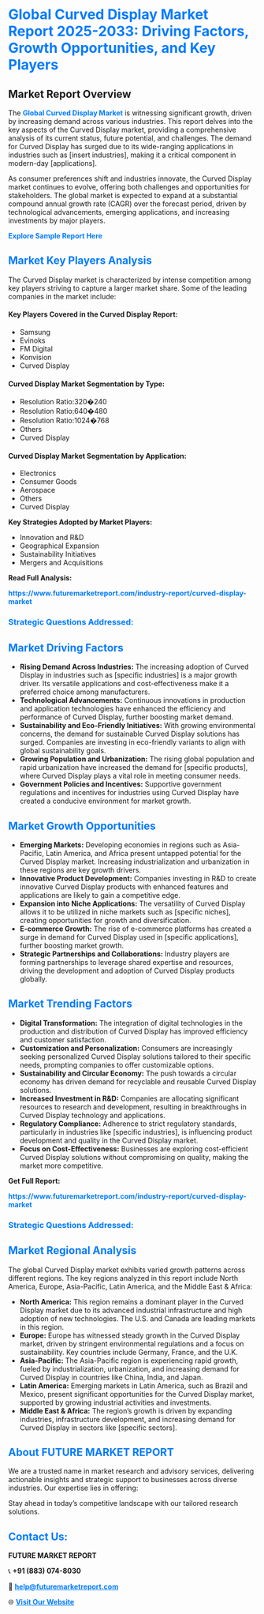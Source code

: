 <h1 style="color: #007BFF;">Global Curved Display Market Report 2025-2033: Driving Factors, Growth Opportunities, and Key Players</h1>

<section id="overview">
<h2>Market Report Overview</h2>
<p>The <a href="https://www.futuremarketreport.com/industry-report/curved-display-market" style="color: #007BFF; text-decoration: none;"><strong>Global Curved Display Market</strong></a> is witnessing significant growth, driven by increasing demand across various industries. This report delves into the key aspects of the Curved Display market, providing a comprehensive analysis of its current status, future potential, and challenges. The demand for Curved Display has surged due to its wide-ranging applications in industries such as [insert industries], making it a critical component in modern-day [applications].</p>
<p>As consumer preferences shift and industries innovate, the Curved Display market continues to evolve, offering both challenges and opportunities for stakeholders. The global market is expected to expand at a substantial compound annual growth rate (CAGR) over the forecast period, driven by technological advancements, emerging applications, and increasing investments by major players.</p>
</section>

<section id="overview">
<p><a href="https://www.futuremarketreport.com/request-sample/reportId=97449" style="color: #007BFF; text-decoration: none;"><strong>Explore Sample Report Here</strong></a></p>
</section>

<section id="key-players">
<h2 style="color: #007BFF;">Market Key Players Analysis</h2>
<p>The Curved Display market is characterized by intense competition among key players striving to capture a larger market share. Some of the leading companies in the market include:</p>
<h4>Key Players Covered in the Curved Display Report:</h4>
<ul><li>Samsung</li><li>Evinoks</li><li>FM Digital</li><li>Konvision</li><li>Curved Display</li></ul>
<h4>Curved Display Market Segmentation by Type:</h4>
<ul><li>Resolution Ratio:320�240</li><li>Resolution Ratio:640�480</li><li>Resolution Ratio:1024�768</li><li>Others</li><li>Curved Display</li></ul>

<h4>Curved Display Market Segmentation by Application:</h4>
<ul><li>Electronics</li><li>Consumer Goods</li><li>Aerospace</li><li>Others</li><li>Curved Display</li></ul>
<p><strong>Key Strategies Adopted by Market Players:</strong></p>
<ul>
<li>Innovation and R&D</li>
<li>Geographical Expansion</li>
<li>Sustainability Initiatives</li>
<li>Mergers and Acquisitions</li>
</ul>
</section>

<section>
<p><strong>Read Full Analysis: </strong></p><a href="https://www.futuremarketreport.com/industry-report/curved-display-market" style="color: #007BFF; text-decoration: none;"><strong>https://www.futuremarketreport.com/industry-report/curved-display-market</strong></a>
<h3 style="color: #007BFF;">Strategic Questions Addressed:</h3>
</section>

<section id="driving-factors">
<h2 style="color: #007BFF;">Market Driving Factors</h2>
<ul>
<li><strong>Rising Demand Across Industries:</strong> The increasing adoption of Curved Display in industries such as [specific industries] is a major growth driver. Its versatile applications and cost-effectiveness make it a preferred choice among manufacturers.</li>
<li><strong>Technological Advancements:</strong> Continuous innovations in production and application technologies have enhanced the efficiency and performance of Curved Display, further boosting market demand.</li>
<li><strong>Sustainability and Eco-Friendly Initiatives:</strong> With growing environmental concerns, the demand for sustainable Curved Display solutions has surged. Companies are investing in eco-friendly variants to align with global sustainability goals.</li>
<li><strong>Growing Population and Urbanization:</strong> The rising global population and rapid urbanization have increased the demand for [specific products], where Curved Display plays a vital role in meeting consumer needs.</li>
<li><strong>Government Policies and Incentives:</strong> Supportive government regulations and incentives for industries using Curved Display have created a conducive environment for market growth.</li>
</ul>
</section>

<section id="growth-opportunities">
<h2 style="color: #007BFF;">Market Growth Opportunities</h2>
<ul>
<li><strong>Emerging Markets:</strong> Developing economies in regions such as Asia-Pacific, Latin America, and Africa present untapped potential for the Curved Display market. Increasing industrialization and urbanization in these regions are key growth drivers.</li>
<li><strong>Innovative Product Development:</strong> Companies investing in R&D to create innovative Curved Display products with enhanced features and applications are likely to gain a competitive edge.</li>
<li><strong>Expansion into Niche Applications:</strong> The versatility of Curved Display allows it to be utilized in niche markets such as [specific niches], creating opportunities for growth and diversification.</li>
<li><strong>E-commerce Growth:</strong> The rise of e-commerce platforms has created a surge in demand for Curved Display used in [specific applications], further boosting market growth.</li>
<li><strong>Strategic Partnerships and Collaborations:</strong> Industry players are forming partnerships to leverage shared expertise and resources, driving the development and adoption of Curved Display products globally.</li>
</ul>
</section>

<section id="trending-factors">
<h2 style="color: #007BFF;">Market Trending Factors</h2>
<ul>
<li><strong>Digital Transformation:</strong> The integration of digital technologies in the production and distribution of Curved Display has improved efficiency and customer satisfaction.</li>
<li><strong>Customization and Personalization:</strong> Consumers are increasingly seeking personalized Curved Display solutions tailored to their specific needs, prompting companies to offer customizable options.</li>
<li><strong>Sustainability and Circular Economy:</strong> The push towards a circular economy has driven demand for recyclable and reusable Curved Display solutions.</li>
<li><strong>Increased Investment in R&D:</strong> Companies are allocating significant resources to research and development, resulting in breakthroughs in Curved Display technology and applications.</li>
<li><strong>Regulatory Compliance:</strong> Adherence to strict regulatory standards, particularly in industries like [specific industries], is influencing product development and quality in the Curved Display market.</li>
<li><strong>Focus on Cost-Effectiveness:</strong> Businesses are exploring cost-efficient Curved Display solutions without compromising on quality, making the market more competitive.</li>
</ul>
</section>

<section>
<p><strong>Get Full Report: </strong></p><a href="https://www.futuremarketreport.com/industry-report/curved-display-market" style="color: #007BFF; text-decoration: none;"><strong>https://www.futuremarketreport.com/industry-report/curved-display-market</strong></a>
<h3 style="color: #007BFF;">Strategic Questions Addressed:</h3>
</section>


<section id="regional-analysis">
<h2 style="color: #007BFF;">Market Regional Analysis</h2>
<p>The global Curved Display market exhibits varied growth patterns across different regions. The key regions analyzed in this report include North America, Europe, Asia-Pacific, Latin America, and the Middle East & Africa:</p>
<ul>
<li><strong>North America:</strong> This region remains a dominant player in the Curved Display market due to its advanced industrial infrastructure and high adoption of new technologies. The U.S. and Canada are leading markets in this region.</li>
<li><strong>Europe:</strong> Europe has witnessed steady growth in the Curved Display market, driven by stringent environmental regulations and a focus on sustainability. Key countries include Germany, France, and the U.K.</li>
<li><strong>Asia-Pacific:</strong> The Asia-Pacific region is experiencing rapid growth, fueled by industrialization, urbanization, and increasing demand for Curved Display in countries like China, India, and Japan.</li>
<li><strong>Latin America:</strong> Emerging markets in Latin America, such as Brazil and Mexico, present significant opportunities for the Curved Display market, supported by growing industrial activities and investments.</li>
<li><strong>Middle East & Africa:</strong> The region’s growth is driven by expanding industries, infrastructure development, and increasing demand for Curved Display in sectors like [specific sectors].</li>
</ul>
</section>

<footer>
<h2 style="color: #007BFF;">About FUTURE MARKET REPORT</h2>
<p>We are a trusted name in market research and advisory services, delivering actionable insights and strategic support to businesses across diverse industries. Our expertise lies in offering:</p>

<p>Stay ahead in today’s competitive landscape with our tailored research solutions.</p>

<h2 style="color: #007BFF;">Contact Us:</h2>
<p><strong>FUTURE MARKET REPORT</strong></p>
<p>📞 <strong>+91 (883) 074-8030</strong></p>
<p>📧 <strong><a href="mailto:help@futuremarketreport.com" style="color: #007BFF;">help@futuremarketreport.com</a></strong></p>
<p>🌐 <strong><a href="https://www.futuremarketreport.com/" style="color: #007BFF;">Visit Our Website</a></strong></p>
</footer>